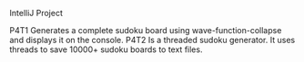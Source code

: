 IntelliJ Project

P4T1 Generates a complete sudoku board using wave-function-collapse and displays it on the console.
P4T2 Is a threaded sudoku generator. It uses threads to save 10000+ sudoku boards to text files.
